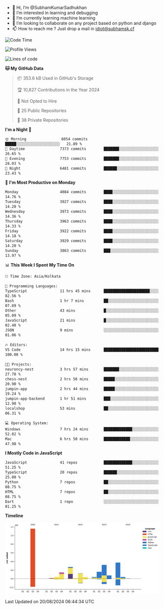 - 👋 Hi, I’m @SubhamKumarSadhukhan
- 👀 I’m interested in learning and debugging
- 🌱 I’m currently learning machine learning
- 💞️ I’m looking to collaborate on any project based on python and django
- 📫 How to reach me ?
      Just drop a mail in idiot@subhamsk.cf

<!---
SubhamKumarSadhukhan/SubhamKumarSadhukhan is a ✨ special ✨ repository because its `README.md` (this file) appears on your GitHub profile.
You can click the Preview link to take a look at your changes.
--->


<!--START_SECTION:waka-->
![Code Time](http://img.shields.io/badge/Code%20Time-2%2C417%20hrs%207%20mins-blue)

![Profile Views](http://img.shields.io/badge/Profile%20Views-1-blue)

![Lines of code](https://img.shields.io/badge/From%20Hello%20World%20I%27ve%20Written-2.8%20million%20lines%20of%20code-blue)

**🐱 My GitHub Data** 

> 📦 353.6 kB Used in GitHub's Storage 
 > 
> 🏆 10,827 Contributions in the Year 2024
 > 
> 🚫 Not Opted to Hire
 > 
> 📜 25 Public Repositories 
 > 
> 🔑 38 Private Repositories 
 > 
**I'm a Night 🦉** 

```text
🌞 Morning                6054 commits        █████░░░░░░░░░░░░░░░░░░░░   21.89 % 
🌆 Daytime                7373 commits        ███████░░░░░░░░░░░░░░░░░░   26.65 % 
🌃 Evening                7753 commits        ███████░░░░░░░░░░░░░░░░░░   28.03 % 
🌙 Night                  6481 commits        ██████░░░░░░░░░░░░░░░░░░░   23.43 % 
```
📅 **I'm Most Productive on Monday** 

```text
Monday                   4084 commits        ████░░░░░░░░░░░░░░░░░░░░░   14.76 % 
Tuesday                  3927 commits        ████░░░░░░░░░░░░░░░░░░░░░   14.20 % 
Wednesday                3973 commits        ████░░░░░░░░░░░░░░░░░░░░░   14.36 % 
Thursday                 3963 commits        ████░░░░░░░░░░░░░░░░░░░░░   14.33 % 
Friday                   3922 commits        ████░░░░░░░░░░░░░░░░░░░░░   14.18 % 
Saturday                 3929 commits        ████░░░░░░░░░░░░░░░░░░░░░   14.20 % 
Sunday                   3863 commits        ███░░░░░░░░░░░░░░░░░░░░░░   13.97 % 
```


📊 **This Week I Spent My Time On** 

```text
🕑︎ Time Zone: Asia/Kolkata

💬 Programming Languages: 
TypeScript               11 hrs 45 mins      █████████████████████░░░░   82.56 % 
Bash                     1 hr 7 mins         ██░░░░░░░░░░░░░░░░░░░░░░░   07.89 % 
Other                    43 mins             █░░░░░░░░░░░░░░░░░░░░░░░░   05.09 % 
JavaScript               21 mins             █░░░░░░░░░░░░░░░░░░░░░░░░   02.48 % 
JSON                     9 mins              ░░░░░░░░░░░░░░░░░░░░░░░░░   01.06 % 

🔥 Editors: 
VS Code                  14 hrs 15 mins      █████████████████████████   100.00 % 

🐱‍💻 Projects: 
neuroncy-nest            3 hrs 57 mins       ███████░░░░░░░░░░░░░░░░░░   27.78 % 
chess-nest               2 hrs 58 mins       █████░░░░░░░░░░░░░░░░░░░░   20.90 % 
jumpin-app               2 hrs 44 mins       █████░░░░░░░░░░░░░░░░░░░░   19.24 % 
jumpin-app-backend       1 hr 51 mins        ███░░░░░░░░░░░░░░░░░░░░░░   12.98 % 
localshop                53 mins             ██░░░░░░░░░░░░░░░░░░░░░░░   06.31 % 

💻 Operating System: 
Windows                  7 hrs 24 mins       █████████████░░░░░░░░░░░░   52.02 % 
Mac                      6 hrs 50 mins       ████████████░░░░░░░░░░░░░   47.98 % 
```

**I Mostly Code in JavaScript** 

```text
JavaScript               41 repos            █████████████░░░░░░░░░░░░   51.25 % 
TypeScript               20 repos            ██████░░░░░░░░░░░░░░░░░░░   25.00 % 
Python                   7 repos             ██░░░░░░░░░░░░░░░░░░░░░░░   08.75 % 
HTML                     7 repos             ██░░░░░░░░░░░░░░░░░░░░░░░   08.75 % 
Dart                     1 repo              ░░░░░░░░░░░░░░░░░░░░░░░░░   01.25 % 
```



**Timeline**

![Lines of Code chart](https://raw.githubusercontent.com/SubhamKumarSadhukhan/SubhamKumarSadhukhan/main/assets/bar_graph.png)


 Last Updated on 20/08/2024 06:44:34 UTC
<!--END_SECTION:waka-->
